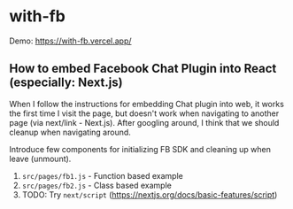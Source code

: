 # with-fb

Demo: https://with-fb.vercel.app/

## How to embed Facebook Chat Plugin into React (especially: Next.js)

When I follow the instructions for embedding Chat plugin into web, it works the first time I visit the page, but doesn't work when navigating to another page (via next/link - Next.js). After googling around, I think that we should cleanup when navigating around.

Introduce few components for initializing FB SDK and cleaning up when leave (unmount).

1. `src/pages/fb1.js` - Function based example
2. `src/pages/fb2.js` - Class based example
3. TODO: Try `next/script` (https://nextjs.org/docs/basic-features/script)
